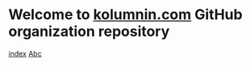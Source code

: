 # Welcome to  [kolumnin.com](https://kolumnin-com.github.io/kolumnin-com/) GitHub organization repository

[index](https://kolumnin-com.github.io/kolumnin-com/)
[Abc](https://kolumnin-com.github.io/kolumnin-com/Abc.md)
